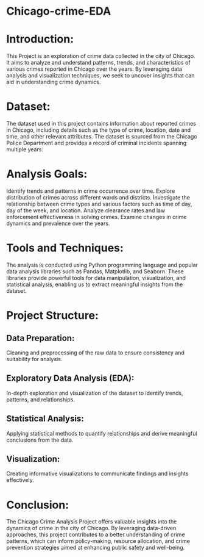 # Chicago-crime-EDA

# Introduction:
This Project is an exploration of crime data collected in the city of Chicago. It aims to analyze and understand patterns, trends, and characteristics of various crimes reported in Chicago over the years. By leveraging data analysis and visualization techniques, we seek to uncover insights that can aid in understanding crime dynamics.

# Dataset:
The dataset used in this project contains information about reported crimes in Chicago, including details such as the type of crime, location, date and time, and other relevant attributes. The dataset is sourced from the Chicago Police Department and provides a record of criminal incidents spanning multiple years.

# Analysis Goals:

Identify trends and patterns in crime occurrence over time.
Explore distribution of crimes across different wards and districts.
Investigate the relationship between crime types and various factors such as time of day, day of the week, and location.
Analyze clearance rates and law enforcement effectiveness in solving crimes.
Examine changes in crime dynamics and prevalence over the years.

# Tools and Techniques:
The analysis is conducted using Python programming language and popular data analysis libraries such as Pandas, Matplotlib, and Seaborn. These libraries provide powerful tools for data manipulation, visualization, and statistical analysis, enabling us to extract meaningful insights from the dataset.

# Project Structure:

## Data Preparation: 
Cleaning and preprocessing of the raw data to ensure consistency and suitability for analysis.

## Exploratory Data Analysis (EDA): 
In-depth exploration and visualization of the dataset to identify trends, patterns, and relationships.

## Statistical Analysis: 
Applying statistical methods to quantify relationships and derive meaningful conclusions from the data.

## Visualization: 
Creating informative visualizations to communicate findings and insights effectively.

# Conclusion:
The Chicago Crime Analysis Project offers valuable insights into the dynamics of crime in the city of Chicago. By leveraging data-driven approaches, this project contributes to a better understanding of crime patterns, which can inform policy-making, resource allocation, and crime prevention strategies aimed at enhancing public safety and well-being.





